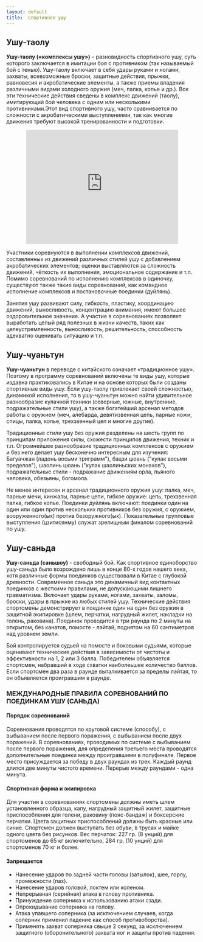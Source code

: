 ```yaml
---
layout: default
title:  Спортивное ушу
---
```

## Ушу-таолу

__Ушу-таолу («комплексы ушу»)__ – разновидность спортивного ушу, суть которого заключается в имитации боя с противником (так называемый бой с тенью). Ушу-таолу включает в себя удары руками и ногами, захваты, всевозможные броски, защитные действия, прыжки, равновесия и акробатические элементы, а также приемы владения различными видами холодного оружия (меч, палка, копье и др.). Все эти технические действия сведены в комплекс движений (таолу), имитирующий бой человека с одним или несколькими противниками.Этот вид спортивного ушу, часто сравнивается по сложности с акробатическими выступлениями, так как многие движения требуют высокой тренированности и подготовки.

<center><iframe src="http://www.youtube.com/embed/zIe12dGjPcE?rel=0&amp;fs=1&amp;wmode=transparent"
  width="400"
  height="300"
  frameborder="0"
  allowfullscreen="">
</iframe></center>

Участники соревнуются в выполнении комплексов движений, составленных из движений различных стилей ушу с добавлением акробатических элементов;
оценки выставляются за сложность движений, чёткость их выполнения, эмоциональное содержание и т.п.
Помимо соревнований по исполнению комплексов в одиночку, существуют также такие виды соревнований,
как командное исполнение комплексов и постановочные поединки (дуйлянь).

Занятия ушу развивают силу, гибкость, пластику, координацию движений, выносливость, концентрацию внимания,
имеют большее оздоровительное значение.
А участие в соревнованиях позволяет выработать целый ряд полезных в жизни качеств,
таких как целеустремленность, выносливость, решительность, способность адекватно оценивать ситуацию и т.п.

## Ушу-чуаньтун

__Ушу-чуаньтун__ в переводе с китайского означает «традиционное ушу».
Поэтому в программу соревнований включены те виды ушу, которые издавна практиковались в Китае и на основе которых были созданы спортивные виды ушу.
Если ушу-таолу привлекает своей сложностью, динамикой исполнения,
то в ушу-чуаньтун можно найти удивительное разнообразие кулачной техники
(северные, южные, внутренние, подражательные стили ушу),
а также богатейший арсенал методов работы с оружием
(меч, алебарда, девятизвенная цепь, парные ножи, спицы, палка, копье, трехзвенный цеп и многие другие).

Традиционные стили ушу без оружия разделены на шесть групп по принципам приложения силы, схожести принципов движения, техник и т.п.
Огромнейшее разнообразие традиционных комплексов с оружием и без него делает ушу бесконечно интересным для изучения:
Багуачжан (ладонь восьми триграмм"),
бацзи цюань ("кулак восьми пределов"),
шаолинь цюань ("кулак шаолиньских монахов"),
подражательные стили - подражание движениям орла, пьяного человека, обезьяны, богомола.

Не менее интересен и арсенал традиционного оружия ушу:
палка, меч, парные мечи, кинжалы, парные цепи,
гибкое оружие: цепь, трехзвенная палка, гибкое копье.
Поединки дуйлянь включают: поединки один на один или один против нескольких противников без оружия,
с оружием, вооруженного(ых) против безоружного(ых).
Показательные групповые выступления (цзитисянму) служат зрелищным финалом соревнований по ушу.

## Ушу-саньда

__Ушу-саньда (саньшоу)__ - свободный бой.
Как спортивное единоборство ушу-саньда было возрождено лишь в конце 80-х годов нашего века,
хотя различные формы поединков существовали в Китае с глубокой древности.
Современное саньда это динамичный вид контактных поединков с жесткими правилами,
не допускающими лишнего травматизма.
Включает удары руками, ногами, захваты, заломы, броски, удары в прыжке из любых стилей ушу.
Технические действия спортсмены демонстрирует в поединке один на один без оружия в защитной экипировке
(шлем, перчатки, нагрудный жилет, накладки на голень, раковина).
Поединок проводится в три раунда по 2 минуты на открытом, без канатов,
помосте - лэйтай, поднятом на 60 сантиметров над уровнем земли.

Бой контролируется судьей на помосте и боковыми судьями,
которые оценивают технические действия в зависимости от чистоты и эффективности на 1, 2 или 3 балла.
Победителем объявляется спортсмен, набравший в ходе схватки наиболеьшее количество баллов.
Если спортсмен два раза в раунде выталкивается за пределы лэйтая, то он объявляется проигравшим в раунде.

### МЕЖДУНАРОДНЫЕ ПРАВИЛА СОРЕВНОВАНИЙ ПО ПОЕДИНКАМ УШУ (САНЬДА)

#### Порядок соревнований

Соревнования проводятся по круговой системе (способу),
с выбыванием после первого поражения, с выбыванием после двух поражений.
В соревнованиях, проводимых по системе с выбыванием после первого поражения,
для определения третьего места проводятся дополнительные поединки между проигравшими в полуфинале.
Первое место присуждается за победу в двух раундах из трех.
Каждый раунд длится две минуты чистого времени. Перерыв между раундами - одна минута.

#### Спортивная форма и экипировка

Для участия в соревнованиях спортсмены должны иметь шлем установленного образца,
капу, нагрудный защитный жилет, защитные приспособления для голени, раковину (пояс-бандаж) и боксерские перчатки.
Цвета защитных приспособлений должны быть красные или синие.
Спортсмен должен выступать без обуви, в трусах и майке одного цвета без рисунков.
Вес перчаток: 227 гр. (8 унций) для спортсменов до 65 кг включительно, 284 гр. (10 унций) для спортсменов 70 кг и более.

#### Запрещается
- Нанесение ударов по задней части головы (затылок), шее, горлу, промежности (пах).
- Нанесение ударов головой, локтем или коленом.
- Непрерывная (серийная) атака в голову противника.
- Принуждение соперника к использованию атаки сзади.
- Опрокидывание соперника на голову.
- Атака упавшего соперника (за исключением случаев, когда соперник применил падение как способ противоборства).
- Применять захват соперника свыше 2 секунд, за исключением защитного (оборонительного) захвата ног и защиты против падения.
